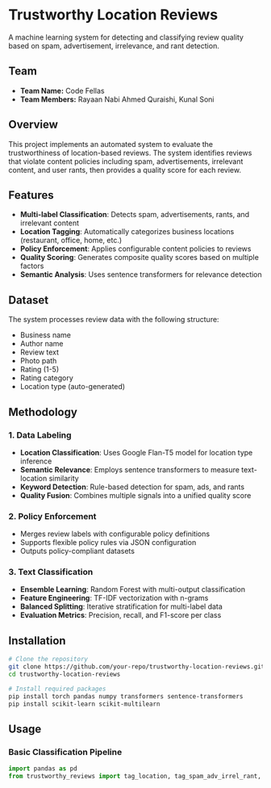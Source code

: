 # Trustworthy Location Reviews

A machine learning system for detecting and classifying review quality based on spam, advertisement, irrelevance, and rant detection.

## Team
- **Team Name:** Code Fellas
- **Team Members:** Rayaan Nabi Ahmed Quraishi, Kunal Soni

## Overview

This project implements an automated system to evaluate the trustworthiness of location-based reviews. The system identifies reviews that violate content policies including spam, advertisements, irrelevant content, and user rants, then provides a quality score for each review.

## Features

- **Multi-label Classification**: Detects spam, advertisements, rants, and irrelevant content
- **Location Tagging**: Automatically categorizes business locations (restaurant, office, home, etc.)
- **Policy Enforcement**: Applies configurable content policies to reviews
- **Quality Scoring**: Generates composite quality scores based on multiple factors
- **Semantic Analysis**: Uses sentence transformers for relevance detection

## Dataset

The system processes review data with the following structure:
- Business name
- Author name  
- Review text
- Photo path
- Rating (1-5)
- Rating category
- Location type (auto-generated)

## Methodology

### 1. Data Labeling
- **Location Classification**: Uses Google Flan-T5 model for location type inference
- **Semantic Relevance**: Employs sentence transformers to measure text-location similarity
- **Keyword Detection**: Rule-based detection for spam, ads, and rants
- **Quality Fusion**: Combines multiple signals into a unified quality score

### 2. Policy Enforcement
- Merges review labels with configurable policy definitions
- Supports flexible policy rules via JSON configuration
- Outputs policy-compliant datasets

### 3. Text Classification
- **Ensemble Learning**: Random Forest with multi-output classification
- **Feature Engineering**: TF-IDF vectorization with n-grams
- **Balanced Splitting**: Iterative stratification for multi-label data
- **Evaluation Metrics**: Precision, recall, and F1-score per class

## Installation

```bash
# Clone the repository
git clone https://github.com/your-repo/trustworthy-location-reviews.git
cd trustworthy-location-reviews

# Install required packages
pip install torch pandas numpy transformers sentence-transformers
pip install scikit-learn scikit-multilearn
```

## Usage

### Basic Classification Pipeline

```python
import pandas as pd
from trustworthy_reviews import tag_location, tag_spam_adv_irrel_rant, train_and_test_ensemble
